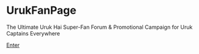 # UrukFanPage
The Ultimate Uruk Hai Super-Fan Forum &amp; Promotional Campaign for Uruk Captains Everywhere

<a href="urukwelcome.html">Enter</a>

